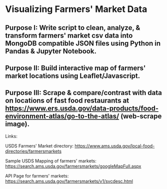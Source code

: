 # Visualizing Farmers' Market Data

## Purpose I: Write script to clean, analyze, & transform farmers' market csv data into MongoDB compatible JSON files using Python in Pandas & Jupyter Notebook.

## Purpose II: Build interactive map of farmers' market locations using Leaflet/Javascript. 

## Purpose III: Scrape & compare/contrast with data on locations of fast food restaurants at https://www.ers.usda.gov/data-products/food-environment-atlas/go-to-the-atlas/ (web-scrape image).

Links:

USDS Farmers' Market directory: https://www.ams.usda.gov/local-food-directories/farmersmarkets

Sample USDS Mapping of farmers' markets: https://search.ams.usda.gov/farmersmarkets/googleMapFull.aspx

API Page for farmers' markets: https://search.ams.usda.gov/farmersmarkets/v1/svcdesc.html


